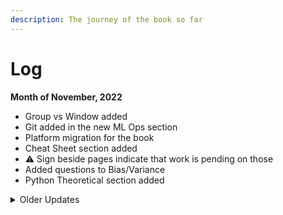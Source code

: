 ```yaml
---
description: The journey of the book so far
---
```


# Log

**Month of November, 2022**

* Group vs Window added
* Git added in the new ML Ops section
* Platform migration for the book
* Cheat Sheet section added
* ⚠️ Sign beside pages indicate that work is pending on those
* Added questions to Bias/Variance
* Python Theoretical section added

<details>

<summary>Older Updates</summary>

**Month of October, 2022**

* More questions added to the Time Series Section
* Bias/Variance Tradeoff added
* Ensemble learning section updated in Decision Tree
* MAP vs MLE added in Probability Basics
* Basic Overview page added in the Algorithm section

**Month of September, 2022**

* As per suggestions by users PDF of the book as been made available as a paid extra. It can be purchased from [here](https://www.buymeacoffee.com/dearc/e/88363)
* Big O notation section added
* Anamoly detection and Time Series section extensively updated
* Probability `[FACEBOOK] N Dice`, `[SPOTIFY] MLE of Uniform Distribution`,`Bernoulli trial generator` problem solution updated
* Business Scenarios section updated

**Month of August, 2022**

* Behavioral - Management section added
* New interview questions added

**Month of July, 2022**

* Data sampling section added under data

**Month of June, 2022**

* We are back post break, keep checking for new content
* Machine Learning Framework section added and TensorFlow moved into it
* PyCaret added to Machine Learning Framework section

**Month of March, 2022**

* Hyperparameter optimization section completed
* Had an extremely busy last few weeks and the next few months are going to be packed too
* Story Telling section added
* Quick guide to Visualization added

**Month of February, 2022**

* Added problems in Python, SQL, Probability
* Excel section updated
* Data section has been moved into a new and broader section called Model Building
* To keep the table of contents clean collapsible headers used in Model Building section
* Hyperparameter optimization section added

**Month of January, 2022**

* Neural Network section added
* Added new problems in the Probability section
* Added cartoons in a few sections
* Outlier section added

**Month of December, 2021**

* NLP section updated
* Got our first bug reported by a reader 😍

**Month of November, 2021**

* NLP section updated
* Missing values section added
* Formatting changes in the Statistics section
* Took some break, was obsessively working on this 😌
* New section - Tree based approaches, Industry application added
* Decided to make this page a little more interesting
* Launched our LinkedIn page do [![Follow LinkedIn](https://img.shields.io/badge/Follow-LinkedIn-0077B5?style=flat-square\&logo=appveyor.svg)](https://www.linkedin.com/company/the-data-science-interview-book/?lipi=urn%3Ali%3Apage%3Ad\_flagship3\_feed%3BeglbXB3xT0mopZBzReqMEQ%3D%3D), have some interesting plans for it in near future
* Added support for dark theme, 🤯 had to remove it as it was breaking a lot of other stuff. Will wait for official support
* Added new problems in Probability, Python, Regression, SQL
* Added Temporary Datasets and Time page in SQL covering CTEs
* Regression section extensively updated

**Month of October, 2021**

* Major updates to the SQL section
* TensorFlow, Excel, Data Sections added
* Added new problems in Probability, Python, SQL, Business Case
* Cleaned up the formatting issues
* Added this change log section
* Added Generative VS Discriminative Models section
* Completed Hypothesis Testing

</details>
